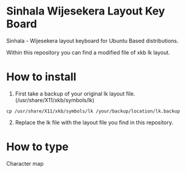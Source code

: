# Sinhala Wijesekera Layout Key Board
Sinhala - Wijesekera layout keyboard for Ubuntu Based distributions.

Within this repository you can find a modified file of xkb lk layout.

# How to install

01. First take a backup of your original lk layout file. (/usr/share/X11/xkb/symbols/lk)
```
cp /usr/share/X11/xkb/symbols/lk /your/backup/location/lk.backup
```
02. Replace the lk file with the layout file you find in this repository. 


# How to type

Character map
